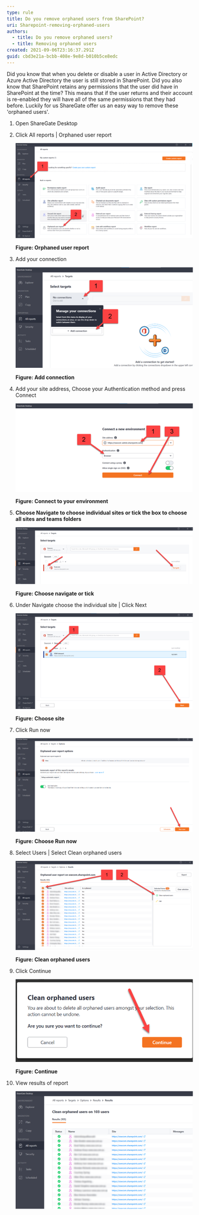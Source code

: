 ```yaml
---
type: rule
title: Do you remove orphaned users from SharePoint?
uri: Sharepoint-removing-orphaned-users
authors:
  - title: Do you remove orphaned users?
  - title: Removing orphaned users
created: 2021-09-06T23:16:37.291Z
guid: cbd3e21a-bcbb-408e-9e8d-b010b5ce8edc
---
```

Did you know that when you delete or disable a user in Active Directory or Azure Active Directory the user is still stored in SharePoint.  Did you also know that SharePoint retains any permissions that the user did have in SharePoint at the time?  This means that if the user returns and their account is re-enabled they will have all of the same permissions that they had before.  Luckily for us ShareGate offer us an easy way to remove these 'orphaned users'.

<!--endintro-->

1. Open ShareGate Desktop
2. Click All reports | Orphaned user report

     

   ![](step2-orphaneduser.png)


   **Figure: Orphaned user report**
3. Add your connection

   ![](step3-orphaneduser.png "Add your connection")

   **Figure: Add connection**
4. Add your site address, Choose your Authentication method and press Connect

   ![](step4-orphaneduser.png "Connect to your enviroment")

   **Figure: Connect to your environment**
5. **Choose Navigate to choose individual sites or tick the box to choose all sites and teams folders**

   ![](step5-orphaneduser.png)

   **Figure: Choose navigate or tick**
6. Under Navigate choose the individual site | Click Next

   ![](step6-orphaneduser.png)

   **Figure: Choose site**
7. Click Run now

   ![](step7-orphaneduser.png "Run Now")

   **Figure: Choose Run now**
8. Select Users | Select Clean orphaned users

   ![](step8-orphaneduser.png "Clean orphaned users")

   **Figure: Clean orphaned users**
9. Click Continue

   ![](step9-orphaneduser.png "Continue")

   **Figure: Continue**
10. View results of report

    ![](step10-orphaneduser.png)